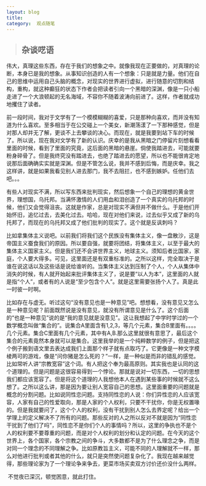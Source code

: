 ```yaml
---
layout: blog  
title:   
category:  观点随笔
---
```


>## 杂谈呓语

 伟大，真理这些东西，存在于我们的想象之中。就像我现在正要做的，对真理的论断，本身已是我的想象。从事知识创造的人有一个想象：只是就是力量。他们在自己的思维中运用自己头脑的概念，对现实的世界进行虚拟，进行随意的切割和结构，重构，就这种癫狂的状态下作者会把读者引向一个黑暗的深渊，像是一只小船走进了一个大浪顿起的无名海域，不容你不随着波涛向前进了。这样，作者就成功地攫住了读者。

 

​       前一段时间，我对于文学有了一个模模糊糊的喜爱，只是那种向喜欢，而并没有知道为什么喜欢。至多相当于在公交碰上一个美女，新潮荡漾了一下那种感觉，但是对那人却并无了解，更谈不上去攀谈的决心。而现在，就是我要到站下车的时候了。所以说，现在我对文学有了新的认识。庆幸的是我从黑暗之门停留片刻想看看里面的时候，看到了里面的究竟，这后面的黑暗的悬崖。倘使我踏进去，可能就要粉身碎骨了。但是我终究没有踏进去，也绝了踏进去的愿望，所以也不能很肯定地说那后面确确实实就是深渊。但是不管怎么说，我并不感到后悔，而是庆幸。我之这样讲，就是如果我看见别人进去那门，我不去阻拦，也不感到嫉妒。任他们去吧。。。

​         有些人对现实不满，所以写东西来批判现实，然后想象一个自己的理想的黄金世界，理想国，乌托邦。当满怀激情的人们用血和泪创造了一个真实的乌托邦的时候，他们又会觉得沮丧。这就是作家，总是对现实不满但并不做什么。于是他们开始怀旧，追忆过去，去美化过去。哈哈，现在对他们来说，过去似乎又成了新的乌托邦了，而现在的乌托邦又成了他们批判的现实了。这个就是反讽刺吗？

​       比如拿集体主义说吧。以前我们将我们这个民族没有集体主义，像一盘散沙，这是帝国主义蚕食我们的原因。所以要自强，就要将团结，将集体主义，以至于最大的集体主义国家主义。但是我们还不会讲世界主义，地球主义。须知后者比国家，家庭，个人要大得多。可见，这里面还是有双重标准的。之所以这样，完全取决于是谁在说这话以及这些话是说给谁听的。当集体主义达到压制了个人，个人从集体中消失的时候，有人就开始起来批评集体主义了，说是要“以人为本”，这里面的人就是指“个人”，或者有的人说是“至少包含个人”。就是这里需要张扬个人了。真是此一时彼一时啊。

​       比如存在与虚无。听过这句“没有意见也是一种意见”吧。想想看，没有意见又怎么是一种意见呢？前面既然说是没有意见，就没有所谓意见是什么了。这个后面的“也是一种意见”说的是“我的意见就是没意见”。这让我想起了中学时学过的一个数学概念叫做“集合的”。说集合A里面含有1,2,3，等几个元素，集合B里面有。。。。几个元素。集合C里面有几个元素，其中有A,B.那么这里就很有意思了，最后这个集合的元素竟然本身就可以是集合。这里我举的是一个纯粹数学的例子，但是把这个例子搬到语文里去表达成我们上面那个样子就有点取巧了。它更像是一种文字模棱两可的游戏，像是“问你猪是怎么死的？”一样，是一种似是而非的错乱的感觉。比如常听人讲“宗教宽容”这个词。有人把这个奉为最高原则。其实我也是认同的这个道理的。但是问题是这很容易得到一个悖论。那就是说对一切东西，一切的思想我们都应该宽容了。但是将这个道理的人我想他本人在遇到某些事的时候就不这么想了。之所以这么讲，那是因为要让别人宽容自己的思想。这里面重要的问题就是概念的分割问题。比如说同性恋问题。支持同性恋的人说：你们异性恋的人应该宽容，人家有自己的性爱取向，那是人家的个人权利，只要不干扰你，你是无权置喙的。但是我就要问了，这个个人的权利，没有干扰到别人怎么去界定呢？给出一个学理上的定义解决不了所有的问题。那些反对的人之所以反对不就是因为“同性恋干扰到了他们了吗”，同性恋不是你们个人的事情吗？所以，这里的争执也不是个人的权利要不要尊重的问题，而是对个人权利的划分和认定的问题。在今天的这个世界上，各个国家，各个宗教之间的争斗，大多数都不是为了什么理念之争，而是对同一个理念的不同理解之争。比如原教旨主义，可能不同的人理解就不一样，那么对他进行批判或者其他的什么，就只是突然使问题复杂化了。我现在越来越觉得，那些理论家为了一个理论争来争去，更菜市场买卖双方讨价还价没什么两样。

​        不觉夜已深沉，顿觉困意，就此打住。